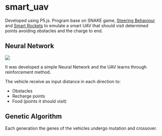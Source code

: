 # smart_uav
Developed using P5.js. Program base on SNAKE game, [Steering Behaviour](https://youtu.be/flxOkx0yLrY) and [Smart Rockets](https://youtu.be/bGz7mv2vD6g) to emulate a smart UAV that should visit determined points avoiding obstacles and the charge to end. 

## Neural Network
![](https://github.com/eliaslawrence/smart_uav/blob/master/example.gif)

It was developed a simple Neural Network and the UAV learns through reinforcement method. 

The vehicle receive as input distance in each direction to:
- Obstacles
- Recharge points
- Food (points it should visit)

## Genetic Algorithm

Each generation the genes of the vehicles undergo mutation and crossover.
